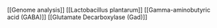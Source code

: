 [[Genome analysis]]
[[Lactobacillus plantarum]]
[[Gamma-aminobutyric acid (GABA)]]
[[Glutamate Decarboxylase (Gad)]]
